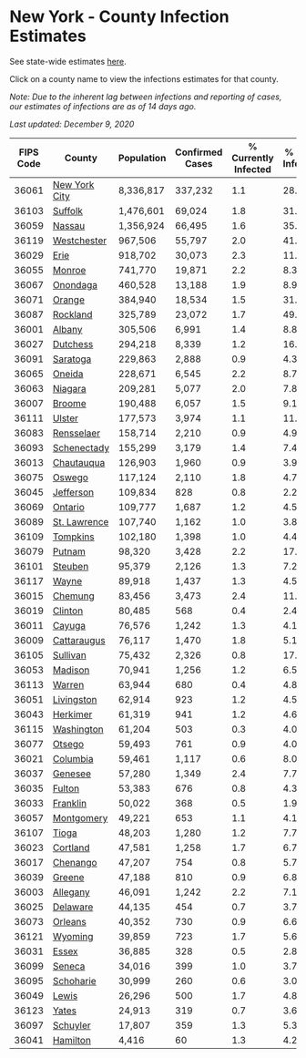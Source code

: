 # New York - County Infection Estimates

See state-wide estimates [here](/infections/us-ny).

Click on a county name to view the infections estimates for that county.

*Note: Due to the inherent lag between infections and reporting of cases, our estimates of infections are as of 14 days ago.*

*Last updated: December 9, 2020*

|   FIPS Code |                         County |   Population |   Confirmed Cases |   % Currently Infected |   % Total Infected |
|-------------|--------------------------------|--------------|-------------------|------------------------|--------------------|
|       36061 | [New York City](new-york-city) |    8,336,817 |           337,232 |                    1.1 |               28.2 |
|       36103 |             [Suffolk](suffolk) |    1,476,601 |            69,024 |                    1.8 |               31.9 |
|       36059 |               [Nassau](nassau) |    1,356,924 |            66,495 |                    1.6 |               35.8 |
|       36119 |     [Westchester](westchester) |      967,506 |            55,797 |                    2.0 |               41.5 |
|       36029 |                   [Erie](erie) |      918,702 |            30,073 |                    2.3 |               11.4 |
|       36055 |               [Monroe](monroe) |      741,770 |            19,871 |                    2.2 |                8.3 |
|       36067 |           [Onondaga](onondaga) |      460,528 |            13,188 |                    1.9 |                8.9 |
|       36071 |               [Orange](orange) |      384,940 |            18,534 |                    1.5 |               31.7 |
|       36087 |           [Rockland](rockland) |      325,789 |            23,072 |                    1.7 |               49.9 |
|       36001 |               [Albany](albany) |      305,506 |             6,991 |                    1.4 |                8.8 |
|       36027 |           [Dutchess](dutchess) |      294,218 |             8,339 |                    1.2 |               16.0 |
|       36091 |           [Saratoga](saratoga) |      229,863 |             2,888 |                    0.9 |                4.3 |
|       36065 |               [Oneida](oneida) |      228,671 |             6,545 |                    2.2 |                8.7 |
|       36063 |             [Niagara](niagara) |      209,281 |             5,077 |                    2.0 |                7.8 |
|       36007 |               [Broome](broome) |      190,488 |             6,057 |                    1.5 |                9.1 |
|       36111 |               [Ulster](ulster) |      177,573 |             3,974 |                    1.1 |               11.7 |
|       36083 |       [Rensselaer](rensselaer) |      158,714 |             2,210 |                    0.9 |                4.9 |
|       36093 |     [Schenectady](schenectady) |      155,299 |             3,179 |                    1.4 |                7.4 |
|       36013 |       [Chautauqua](chautauqua) |      126,903 |             1,960 |                    0.9 |                3.9 |
|       36075 |               [Oswego](oswego) |      117,124 |             2,110 |                    1.8 |                4.7 |
|       36045 |         [Jefferson](jefferson) |      109,834 |               828 |                    0.8 |                2.2 |
|       36069 |             [Ontario](ontario) |      109,777 |             1,687 |                    1.2 |                4.5 |
|       36089 |   [St. Lawrence](st.-lawrence) |      107,740 |             1,162 |                    1.0 |                3.8 |
|       36109 |           [Tompkins](tompkins) |      102,180 |             1,398 |                    1.0 |                4.4 |
|       36079 |               [Putnam](putnam) |       98,320 |             3,428 |                    2.2 |               17.0 |
|       36101 |             [Steuben](steuben) |       95,379 |             2,126 |                    1.3 |                7.2 |
|       36117 |                 [Wayne](wayne) |       89,918 |             1,437 |                    1.3 |                4.5 |
|       36015 |             [Chemung](chemung) |       83,456 |             3,473 |                    2.4 |               11.1 |
|       36019 |             [Clinton](clinton) |       80,485 |               568 |                    0.4 |                2.4 |
|       36011 |               [Cayuga](cayuga) |       76,576 |             1,242 |                    1.3 |                4.1 |
|       36009 |     [Cattaraugus](cattaraugus) |       76,117 |             1,470 |                    1.8 |                5.1 |
|       36105 |           [Sullivan](sullivan) |       75,432 |             2,326 |                    0.8 |               17.9 |
|       36053 |             [Madison](madison) |       70,941 |             1,256 |                    1.2 |                6.5 |
|       36113 |               [Warren](warren) |       63,944 |               680 |                    0.4 |                4.8 |
|       36051 |       [Livingston](livingston) |       62,914 |               923 |                    1.2 |                4.5 |
|       36043 |           [Herkimer](herkimer) |       61,319 |               941 |                    1.2 |                4.6 |
|       36115 |       [Washington](washington) |       61,204 |               503 |                    0.3 |                4.0 |
|       36077 |               [Otsego](otsego) |       59,493 |               761 |                    0.9 |                4.0 |
|       36021 |           [Columbia](columbia) |       59,461 |             1,117 |                    0.6 |                8.0 |
|       36037 |             [Genesee](genesee) |       57,280 |             1,349 |                    2.4 |                7.7 |
|       36035 |               [Fulton](fulton) |       53,383 |               676 |                    0.8 |                4.3 |
|       36033 |           [Franklin](franklin) |       50,022 |               368 |                    0.5 |                1.9 |
|       36057 |       [Montgomery](montgomery) |       49,221 |               653 |                    1.1 |                4.1 |
|       36107 |                 [Tioga](tioga) |       48,203 |             1,280 |                    1.2 |                7.7 |
|       36023 |           [Cortland](cortland) |       47,581 |             1,258 |                    1.7 |                6.7 |
|       36017 |           [Chenango](chenango) |       47,207 |               754 |                    0.8 |                5.7 |
|       36039 |               [Greene](greene) |       47,188 |               810 |                    0.9 |                6.8 |
|       36003 |           [Allegany](allegany) |       46,091 |             1,242 |                    2.2 |                7.1 |
|       36025 |           [Delaware](delaware) |       44,135 |               454 |                    0.7 |                3.7 |
|       36073 |             [Orleans](orleans) |       40,352 |               730 |                    0.9 |                6.6 |
|       36121 |             [Wyoming](wyoming) |       39,859 |               723 |                    1.7 |                5.6 |
|       36031 |                 [Essex](essex) |       36,885 |               328 |                    0.5 |                2.8 |
|       36099 |               [Seneca](seneca) |       34,016 |               399 |                    1.0 |                3.7 |
|       36095 |         [Schoharie](schoharie) |       30,999 |               260 |                    0.6 |                3.0 |
|       36049 |                 [Lewis](lewis) |       26,296 |               500 |                    1.7 |                4.8 |
|       36123 |                 [Yates](yates) |       24,913 |               319 |                    0.7 |                3.6 |
|       36097 |           [Schuyler](schuyler) |       17,807 |               359 |                    1.3 |                5.3 |
|       36041 |           [Hamilton](hamilton) |        4,416 |                60 |                    1.3 |                4.2 |